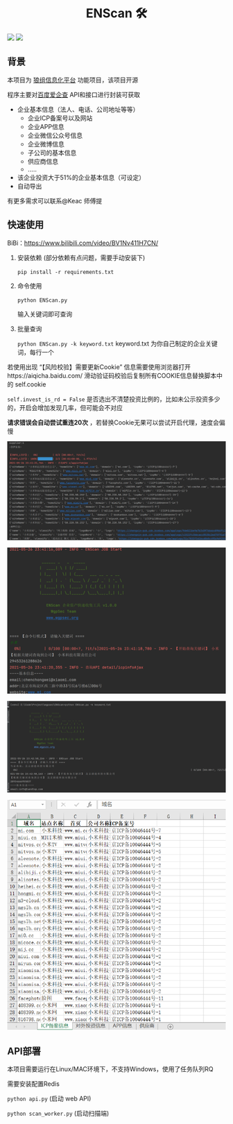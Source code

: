 <h1 align="center">ENScan 🛠</h1>

<p>
  <img src="https://img.shields.io/badge/Language-Python3-blue" />
  <img src="https://img.shields.io/badge/Version-1.0-blue" />
</p>


## 背景

本项目为 [狼组信息化平台](https://plat.wgpsec.org) 功能项目，该项目开源

程序主要对[百度爱企查](aiqicha.baidu.com) API和接口进行封装可获取

- 企业基本信息（法人、电话、公司地址等等）
  - 企业ICP备案号以及网站
  - 企业APP信息
  - 企业微信公众号信息
  - 企业微博信息
  - 子公司的基本信息
  - 供应商信息
  - .....
- 该企业投资大于51%的企业基本信息（可设定）
-  自动导出

有更多需求可以联系@Keac 师傅提

## 快速使用

BiBi：https://www.bilibili.com/video/BV1Nv411H7CN/

1. 安装依赖 (部分依赖有点问题，需要手动安装下)

   `pip install -r requirements.txt`

2. 命令使用

   `python ENScan.py`

   输入关键词即可查询
   
3. 批量查询

   `python ENScan.py -k keyword.txt` keyword.txt 为你自己制定的企业关键词，每行一个

若使用出现 “【风险校验】需要更新Cookie” 信息需要使用浏览器打开https://aiqicha.baidu.com/ 滑动验证码校验后复制所有COOKIE信息替换脚本中的 self.cookie

`self.invest_is_rd = False`  是否选出不清楚投资比例的，比如未公示投资多少的，开启会增加发现几率，但可能会不对应

**请求错误会自动尝试重连20次** ，若替换Cookie无果可以尝试开启代理，速度会偏慢

![image-20210526234131461](README/image-20210526234131461.png)

![image-20210526234225797](README/image-20210526234225797.png)

![image-20210526234313036](README/image-20210526234313036.png)

![image-20210526234349263](README/image-20210526234349263.png)

## API部署

本项目需要运行在Linux/MAC环境下，不支持Windows，使用了任务队列RQ

需要安装配置Redis

`python api.py` (启动 web API)

`python scan_worker.py` (启动扫描端)

